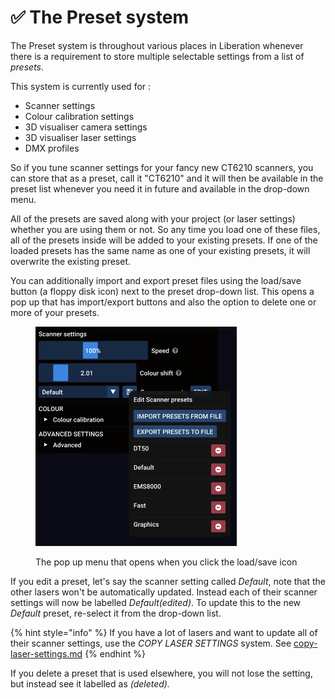 # ✅ The Preset system

The Preset system is throughout various places in Liberation whenever there is a requirement to store multiple selectable settings from a list of _presets_.&#x20;

This system is currently used for :&#x20;

* Scanner settings
* Colour calibration settings
* 3D visualiser camera settings
* 3D visualiser laser settings
* DMX profiles

So if you tune scanner settings for your fancy new CT6210 scanners, you can store that as a preset, call it "CT6210" and it will then be available in the preset list whenever you need it in future and available in the drop-down menu.&#x20;

All of the presets are saved along with your project (or laser settings) whether you are using them or not. So any time you load one of these files, all of the presets inside will be added to your existing presets. If one of the loaded presets has the same name as one of your existing presets, it will overwrite the existing preset.&#x20;

You can additionally import and export preset files using the load/save button (a floppy disk icon) next to the preset drop-down list. This opens a pop up that has import/export buttons and also the option to delete one or more of your presets.&#x20;

<figure><img src="../.gitbook/assets/scanner-settings-presets.png" alt=""><figcaption><p>The pop up menu that opens when you click the load/save icon</p></figcaption></figure>

If you edit a preset, let's say the scanner setting called _Default_, note that the other lasers won't be automatically updated. Instead each of their scanner settings will now be labelled _Default(edited)_. To update this to the new _Default_ preset, re-select it from the drop-down list.&#x20;

{% hint style="info" %}
If you have a lot of lasers and want to update all of their scanner settings, use the _COPY LASER SETTINGS_ system. See [copy-laser-settings.md](../setting-up/laser-settings/copy-laser-settings.md "mention")
{% endhint %}

If you delete a preset that is used elsewhere, you will not lose the setting, but instead see it labelled as _(deleted)._&#x20;

